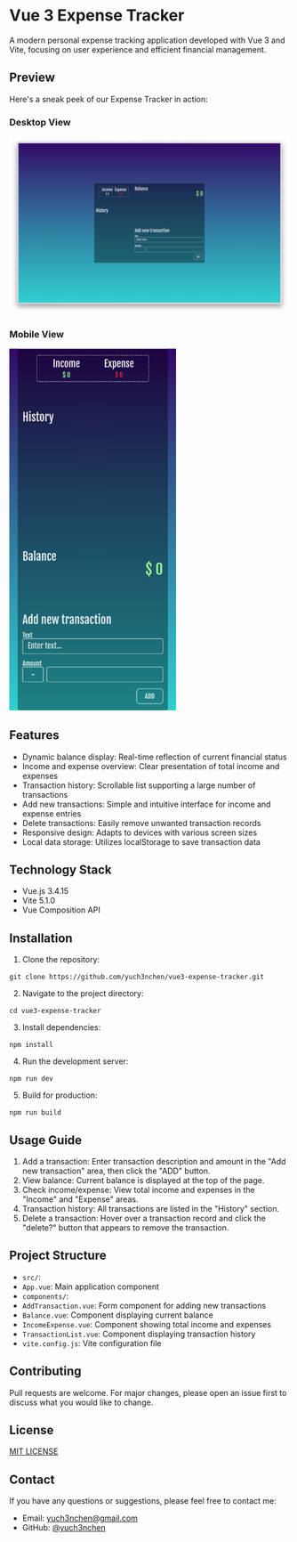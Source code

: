 # Vue 3 Expense Tracker

A modern personal expense tracking application developed with Vue 3 and Vite, focusing on user experience and efficient financial management.

## Preview

Here's a sneak peek of our Expense Tracker in action:

### Desktop View

![Desktop View of Expense Tracker](/screenshots/app-screenshot-desktop.png)

### Mobile View

<img src="screenshots/app-screenshot-mobile.png" width="300" />

## Features

- Dynamic balance display: Real-time reflection of current financial status
- Income and expense overview: Clear presentation of total income and expenses
- Transaction history: Scrollable list supporting a large number of transactions
- Add new transactions: Simple and intuitive interface for income and expense entries
- Delete transactions: Easily remove unwanted transaction records
- Responsive design: Adapts to devices with various screen sizes
- Local data storage: Utilizes localStorage to save transaction data

## Technology Stack

- Vue.js 3.4.15
- Vite 5.1.0
- Vue Composition API

## Installation

1. Clone the repository:

```
git clone https://github.com/yuch3nchen/vue3-expense-tracker.git
```

2. Navigate to the project directory:

```
cd vue3-expense-tracker
```

3. Install dependencies:

```
npm install
```

4. Run the development server:

```
npm run dev
```

5. Build for production:

```
npm run build
```

## Usage Guide

1. Add a transaction: Enter transaction description and amount in the "Add new transaction" area, then click the "ADD" button.
2. View balance: Current balance is displayed at the top of the page.
3. Check income/expense: View total income and expenses in the "Income" and "Expense" areas.
4. Transaction history: All transactions are listed in the "History" section.
5. Delete a transaction: Hover over a transaction record and click the "delete?" button that appears to remove the transaction.

## Project Structure

- `src/`:
- `App.vue`: Main application component
- `components/`:
- `AddTransaction.vue`: Form component for adding new transactions
- `Balance.vue`: Component displaying current balance
- `IncomeExpense.vue`: Component showing total income and expenses
- `TransactionList.vue`: Component displaying transaction history
- `vite.config.js`: Vite configuration file

## Contributing

Pull requests are welcome. For major changes, please open an issue first to discuss what you would like to change.

## License

[MIT LICENSE](LICENSE)

## Contact

If you have any questions or suggestions, please feel free to contact me:

- Email: yuch3nchen@gmail.com
- GitHub: [@yuch3nchen](https://github.com/yuch3nchen)

